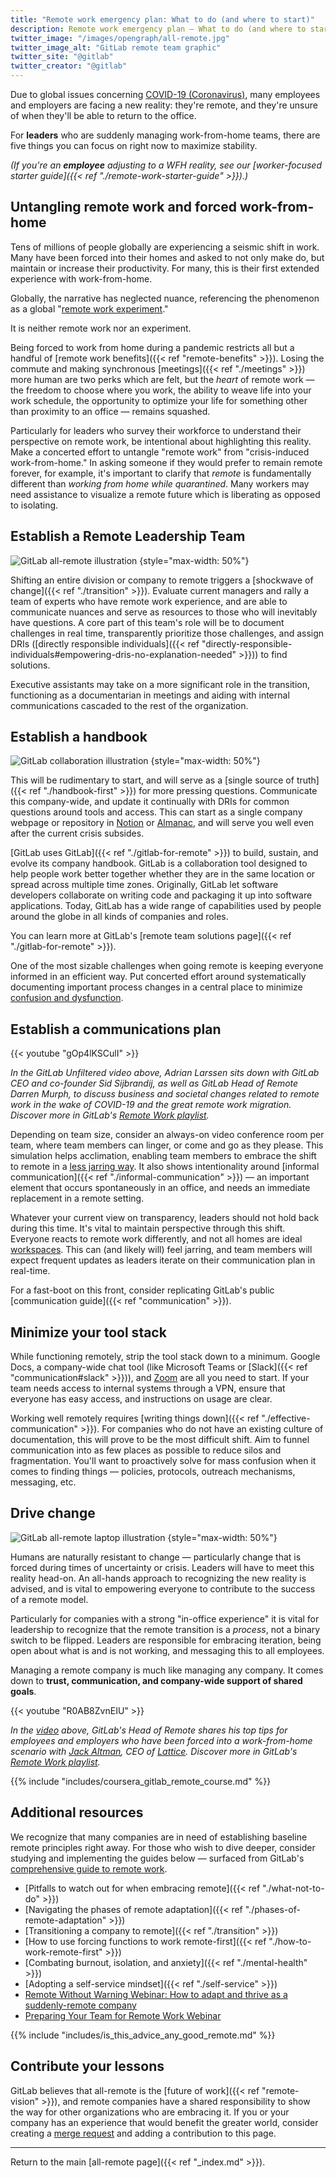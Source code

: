 ```yaml
---
title: "Remote work emergency plan: What to do (and where to start)"
description: Remote work emergency plan — What to do (and where to start)
twitter_image: "/images/opengraph/all-remote.jpg"
twitter_image_alt: "GitLab remote team graphic"
twitter_site: "@gitlab"
twitter_creator: "@gitlab"
---
```


Due to global issues concerning [COVID-19 (Coronavirus)](https://www.cdc.gov/coronavirus/2019-ncov/index.html), many employees and employers are facing a new reality: they're remote, and they're unsure of when they'll be able to return to the office.

For **leaders** who are suddenly managing work-from-home teams, there are five things you can focus on right now to maximize stability.

*(If you're an **employee** adjusting to a WFH reality, see our [worker-focused starter guide]({{< ref "./remote-work-starter-guide" >}}).)*

## Untangling remote work and forced work-from-home

Tens of millions of people globally are experiencing a seismic shift in work. Many have been forced into their homes and asked to not only make do, but maintain or increase their productivity. For many, this is their first extended experience with work-from-home.

Globally, the narrative has neglected nuance, referencing the phenomenon as a global "[remote work experiment](https://www.bbc.com/worklife/article/20200710-the-remote-work-experiment-that-made-staff-more-productive)."

It is neither remote work nor an experiment.

Being forced to work from home during a pandemic restricts all but a handful of [remote work benefits]({{< ref "remote-benefits" >}}). Losing the commute and making synchronous [meetings]({{< ref "./meetings" >}}) more human are two perks which are felt, but the *heart* of remote work — the freedom to choose where you work, the ability to weave life into your work schedule, the opportunity to optimize your life for something other than proximity to an office — remains squashed.

Particularly for leaders who survey their workforce to understand their perspective on remote work, be intentional about highlighting this reality. Make a concerted effort to untangle "remote work" from "crisis-induced work-from-home." In asking someone if they would prefer to remain remote forever, for example, it's important to clarify that *remote* is fundamentally different than *working from home while quarantined*. Many workers may need assistance to visualize a remote future which is liberating as opposed to isolating.

## Establish a Remote Leadership Team

![GitLab all-remote illustration](/images/all-remote/gitlab-all-remote-v1-opengraph-social-1200x630.jpg)
{style="max-width: 50%"}

Shifting an entire division or company to remote triggers a [shockwave of change]({{< ref "./transition" >}}). Evaluate current managers and rally a team of experts who have remote work experience, and are able to communicate nuances and serve as resources to those who will inevitably have questions. A core part of this team's role will be to document challenges in real time, transparently prioritize those challenges, and assign DRIs ([directly responsible individuals]({{< ref "directly-responsible-individuals#empowering-dris-no-explanation-needed" >}})) to find solutions.

Executive assistants may take on a more significant role in the transition, functioning as a documentarian in meetings and aiding with internal communications cascaded to the rest of the organization.

## Establish a handbook

![GitLab collaboration illustration](/images/all-remote/gitlab-collaboration.jpg)
{style="max-width: 50%"}

This will be rudimentary to start, and will serve as a [single source of truth]({{< ref "./handbook-first" >}}) for more pressing questions. Communicate this company-wide, and update it continually with DRIs for common questions around tools and access. This can start as a single company webpage or repository in [Notion](https://www.notion.so) or [Almanac](https://almanac.io), and will serve you well even after the current crisis subsides.

[GitLab uses GitLab]({{< ref "./gitlab-for-remote" >}}) to build, sustain, and evolve its company handbook. GitLab is a collaboration tool designed to help people work better together whether they are in the same location or spread across multiple time zones. Originally, GitLab let software developers collaborate on writing code and packaging it up into software applications. Today, GitLab has a wide range of capabilities used by people around the globe in all kinds of companies and roles.

You can learn more at GitLab's [remote team solutions page]({{< ref "./gitlab-for-remote" >}}).

One of the most sizable challenges when going remote is keeping everyone informed in an efficient way. Put concerted effort around systematically documenting important process changes in a central place to minimize [confusion and dysfunction](/handbook/values/#five-dysfunctions).

## Establish a communications plan

{{< youtube "gOp4lKSCulI" >}}

*In the GitLab Unfiltered video above, Adrian Larssen sits down with GitLab CEO and co-founder Sid Sijbrandij, as well as GitLab Head of Remote Darren Murph, to discuss business and societal changes related to remote work in the wake of COVID-19 and the great remote work migration. Discover more in GitLab's [Remote Work playlist](https://www.youtube.com/playlist?list=PL05JrBw4t0Kq7QUX-Ux5fOunQotqJbECc).*

Depending on team size, consider an always-on video conference room per team, where team members can linger, or come and go as they please. This simulation helps acclimation, enabling team members to embrace the shift to remote in a [less jarring way](https://about.gitlab.com/blog/2019/08/05/tips-for-mastering-video-calls). It also shows intentionality around [informal communication]({{< ref "./informal-communication" >}}) — an important element that occurs spontaneously in an office, and needs an immediate replacement in a remote setting.

Whatever your current view on transparency, leaders should not hold back during this time. It's vital to maintain perspective through this shift. Everyone reacts to remote work differently, and not all homes are ideal [workspaces](./workspace). This can (and likely will) feel jarring, and team members will expect frequent updates as leaders iterate on their communication plan in real-time.

For a fast-boot on this front, consider replicating GitLab's public [communication guide]({{< ref "communication" >}}).

## Minimize your tool stack

While functioning remotely, strip the tool stack down to a minimum. Google Docs, a company-wide chat tool (like Microsoft Teams or [Slack]({{< ref "communication#slack" >}})), and [Zoom](https://about.gitlab.com/blog/2019/08/05/tips-for-mastering-video-calls) are all you need to start. If your team needs access to internal systems through a VPN, ensure that everyone has easy access, and instructions on usage are clear.

Working well remotely requires [writing things down]({{< ref "./effective-communication" >}}). For companies who do not have an existing culture of documentation, this will prove to be the most difficult shift. Aim to funnel communication into as few places as possible to reduce silos and fragmentation. You'll want to proactively solve for mass confusion when it comes to finding things — policies, protocols, outreach mechanisms, messaging, etc.

## Drive change

![GitLab all-remote laptop illustration](/images/all-remote/gitlab-all-remote-laptop-map-illustration.jpg)
{style="max-width: 50%"}

Humans are naturally resistant to change — particularly change that is forced during times of uncertainty or crisis. Leaders will have to meet this reality head-on. An all-hands approach to recognizing the new reality is advised, and is vital to empowering everyone to contribute to the success of a remote model.

Particularly for companies with a strong "in-office experience" it is vital for leadership to recognize that the remote transition is a *process*, not a binary switch to be flipped. Leaders are responsible for embracing iteration, being open about what is and is not working, and messaging this to all employees.

Managing a remote company is much like managing any company. It comes down to **trust, communication, and company-wide support of shared goals**.

{{< youtube "R0AB8ZvnEIU" >}}

*In the [video](https://youtu.be/IU2nTj6NSlQ) above, GitLab's Head of Remote shares his top tips for employees and employers who have been forced into a work-from-home scenario with [Jack Altman](https://twitter.com/jaltma), CEO of [Lattice](http://lattice.com). Discover more in GitLab's [Remote Work playlist](https://www.youtube.com/playlist?list=PL05JrBw4t0Kq7QUX-Ux5fOunQotqJbECc).*

{{% include "includes/coursera_gitlab_remote_course.md" %}}

## Additional resources

We recognize that many companies are in need of establishing baseline remote principles right away. For those who wish to dive deeper, consider studying and implementing the guides below — surfaced from GitLab's [comprehensive guide to remote work](http://allremote.info).

- [Pitfalls to watch out for when embracing remote]({{< ref "./what-not-to-do" >}})
- [Navigating the phases of remote adaptation]({{< ref "./phases-of-remote-adaptation" >}})
- [Transitioning a company to remote]({{< ref "./transition" >}})
- [How to use forcing functions to work remote-first]({{< ref "./how-to-work-remote-first" >}})
- [Combating burnout, isolation, and anxiety]({{< ref "./mental-health" >}})
- [Adopting a self-service mindset]({{< ref "./self-service" >}})
- [Remote Without Warning Webinar: How to adapt and thrive as a suddenly-remote company](https://www.youtube.com/embed/n4ZZaE-XCVs?start=5)
- [Preparing Your Team for Remote Work Webinar](https://www.youtube.com/embed/9tYEKAFgQQw?start=5)

{{% include "includes/is_this_advice_any_good_remote.md" %}}

## Contribute your lessons

GitLab believes that all-remote is the [future of work]({{< ref "remote-vision" >}}), and remote companies have a shared responsibility to show the way for other organizations who are embracing it. If you or your company has an experience that would benefit the greater world, consider creating a [merge request](https://docs.gitlab.com/ee/user/project/merge_requests) and adding a contribution to this page.

---

Return to the main [all-remote page]({{< ref "_index.md" >}}).
